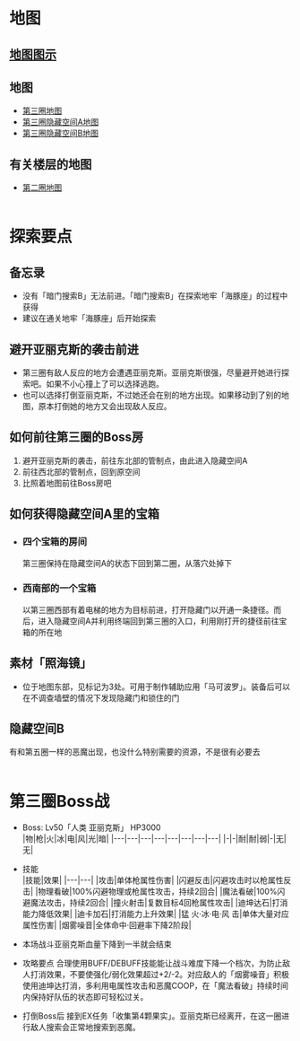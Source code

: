 # 地图<br>
## [地图图示](../地图图示.png)<br>
## 地图<br>
  - [第三圈地图](../Maps/Womb%20of%20Grief/第三圈/第三圈地图.png)
  - [第三圈隐藏空间A地图](../Maps/Womb%20of%20Grief/第三圈/第三圈隐藏空间A地图.png)
  - [第三圈隐藏空间B地图](../Maps/Womb%20of%20Grief/第三圈/第三圈隐藏空间B地图.png)<br>
## 有关楼层的地图<br>
  - [第二圈地图](../Maps/Womb%20of%20Grief/第二圈/第二圈地图.png)<br><br>
# 探索要点<br>
## 备忘录<br>
  - 没有「暗门搜索B」无法前进。「暗门搜索B」在探索地牢「海豚座」的过程中获得
  - 建议在通关地牢「海豚座」后开始探索<br>
## 避开亚丽克斯的袭击前进<br>
  - 第三圈有敌人反应的地方会遭遇亚丽克斯。亚丽克斯很强，尽量避开她进行探索吧。如果不小心撞上了可以选择逃跑。
  - 也可以选择打倒亚丽克斯，不过她还会在别的地方出现。如果移动到了别的地图，原本打倒她的地方又会出现敌人反应。<br>
## 如何前往第三圈的Boss房<br>
  1. 避开亚丽克斯的袭击，前往东北部的管制点，由此进入隐藏空间A
  2. 前往西北部的管制点，回到原空间
  3. 比照着地图前往Boss房吧<br>
## 如何获得隐藏空间A里的宝箱<br>
  - ### 四个宝箱的房间
    第三圈保持在隐藏空间A的状态下回到第二圈，从落穴处掉下
  - ### 西南部的一个宝箱 
    以第三圈西部有着电梯的地方为目标前进，打开隐藏门以开通一条捷径。而后，进入隐藏空间A并利用终端回到第三圈的入口，利用刚打开的捷径前往宝箱的所在地<br>
## 素材「照海镜」<br>
  - 位于地图东部，见标记为3处。可用于制作辅助应用「马可波罗」。装备后可以在不调查墙壁的情况下发现隐藏门和锁住的门<br>
## 隐藏空间B<br>
  有和第五圈一样的恶魔出现，也没什么特别需要的资源，不是很有必要去<br><br>
# 第三圈Boss战<br>
- Boss: Lv50「人类 亚丽克斯」 HP3000<br>
|物|枪|火|冰|电|风|光|暗|
|---|---|---|---|---|---|---|---|
|-|-|耐|耐|弱|-|无|无|

- 技能 <br>
|技能|效果|
|---|---|
|攻击|单体枪属性伤害|
|闪避反击|闪避攻击时以枪属性反击|
|物理看破|100%闪避物理或枪属性攻击，持续2回合|
|魔法看破|100%闪避魔法攻击，持续2回合|
|撞火射击|复数目标4回枪属性攻击|
|迪坤达石|打消能力降低效果|
|迪卡加石|打消能力上升效果|
|猛 火·冰·电·风 击|单体大量对应属性伤害|
|烟雾噪音|全体命中·回避率下降2阶段|

- 本场战斗亚丽克斯血量下降到一半就会结束<br>
- 攻略要点
  合理使用BUFF/DEBUFF技能能让战斗难度下降一个档次，为防止敌人打消效果，不要使强化/弱化效果超过+2/-2。对应敌人的「烟雾噪音」积极使用迪坤达打消，多利用电属性攻击和恶魔COOP，在「魔法看破」持续时间内保持好队伍的状态即可轻松过关。<br>
- 打倒Boss后
  接到EX任务「收集第4颗果实」。亚丽克斯已经离开，在这一圈进行敌人搜索会正常地搜索到恶魔。
